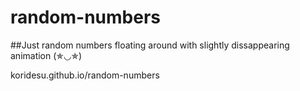 # random-numbers

##Just random numbers floating around with slightly dissappearing animation (✯◡✯)

koridesu.github.io/random-numbers
